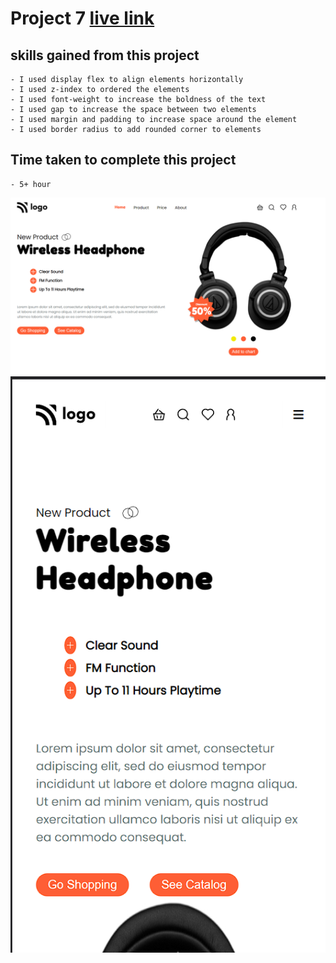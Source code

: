# Project 7 [live link](https://project-7-headphone-products.netlify.app/)

## skills gained from this project
    - I used display flex to align elements horizontally
    - I used z-index to ordered the elements
    - I used font-weight to increase the boldness of the text
    - I used gap to increase the space between two elements
    - I used margin and padding to increase space around the element
    - I used border radius to add rounded corner to elements

## Time taken to complete this project
    - 5+ hour

![image](./Screenshot%20(363).png)
![image](./Screenshot%20(8).png)
